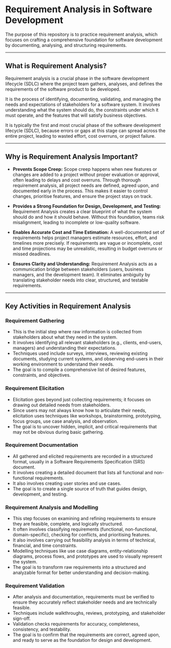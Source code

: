 # Requirement Analysis in Software Development
The purpose of this repository is to practice requirement analysis, which focuses on crafting a comprehensive foundation for software development by documenting, analysing, and structuring requirements.

---

## What is Requirement Analysis?
Requirement analysis is a crucial phase in the software development lifecycle (SDLC) where the project team gathers, analyses, and defines the requirements of the software product to be developed.

It is the process of identifying, documenting, validating, and managing the needs and expectations of stakeholders for a software system. It involves understanding what the system should do, the constraints under which it must operate, and the features that will satisfy business objectives.

It is typically the first and most crucial phase of the software development lifecycle (SDLC), because errors or gaps at this stage can spread across the entire project, leading to wasted effort, cost overruns, or project failure.

---

## Why is Requirement Analysis Important?

- **Prevents Scope Creep:** Scope creep happens when new features or changes are added to a project without proper evaluation or approval, often leading to delays and cost overruns. Through thorough requirement analysis, all project needs are defined, agreed upon, and documented early in the process. This makes it easier to control changes, prioritise features, and ensure the project stays on track.

- **Provides a Strong Foundation for Design, Development, and Testing:** Requirement Analysis creates a clear blueprint of what the system should do and how it should behave. Without this foundation, teams risk misalignment, leading to incomplete or low-quality software.

- **Enables Accurate Cost and Time Estimation:** A well-documented set of requirements helps project managers estimate resources, effort, and timelines more precisely. If requirements are vague or incomplete, cost and time projections may be unrealistic, resulting in budget overruns or missed deadlines.

- **Ensures Clarity and Understanding:** Requirement Analysis acts as a communication bridge between stakeholders (users, business managers, and the development team). It eliminates ambiguity by translating stakeholder needs into clear, structured, and testable requirements.

---

## Key Activities in Requirement Analysis
### Requirement Gathering
- This is the initial step where raw information is collected from stakeholders about what they need in the system.
- It involves identifying all relevant stakeholders (e.g., clients, end-users, managers) and understanding their expectations.
- Techniques used include surveys, interviews, reviewing existing documents, studying current systems, and observing end-users in their working environment to understand their needs.
- The goal is to compile a comprehensive list of desired features, constraints, and objectives.

### Requirement Elicitation
- Elicitation goes beyond just collecting requirements; it focuses on drawing out detailed needs from stakeholders.
- Since users may not always know how to articulate their needs, elicitation uses techniques like workshops, brainstorming, prototyping, focus groups, use case analysis, and observation.
- The goal is to uncover hidden, implicit, and critical requirements that may not be obvious during basic gathering.

### Requirement Documentation 
- All gathered and elicited requirements are recorded in a structured format, usually in a Software Requirements Specification (SRS) document.
- It involves creating a detailed document that lists all functional and non-functional requirements.
- It also involves creating user stories and use cases.
- The goal is to create a single source of truth that guides design, development, and testing.

### Requirement Analysis and Modelling
- This step focuses on examining and refining requirements to ensure they are feasible, complete, and logically structured.
- It often involves classifying requirements (functional, non-functional, domain-specific), checking for conflicts, and prioritising features.
- It also involves carrying out feasibility analysis in terms of technical, financial, and time constraints.
- Modelling techniques like use case diagrams, entity-relationship diagrams, process flows, and prototypes are used to visually represent the system.
- The goal is to transform raw requirements into a structured and analyzable format for better understanding and decision-making.

### Requirement Validation
- After analysis and documentation, requirements must be verified to ensure they accurately reflect stakeholder needs and are technically feasible.
- Techniques include walkthroughs, reviews, prototyping, and stakeholder sign-off.
- Validation checks requirements for accuracy, completeness, consistency, and testability.
- The goal is to confirm that the requirements are correct, agreed upon, and ready to serve as the foundation for design and development.
